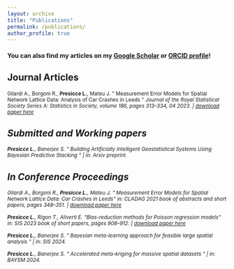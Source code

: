 ```yaml
---
layout: archive
title: "Publications"
permalink: /publications/
author_profile: true
---
```


#### You can also find my articles on my [Google Scholar](https://scholar.google.com/citations?user=ib6pbCMAAAAJ&hl=it) or [ORCID profile](https://orcid.org/0009-0005-7062-3523)!

## Journal Articles

<sub>Gilardi A., Borgoni R., <b>Presicce L.</b>, Mateu J. &quot; Measurement Error Models for Spatial Network Lattice Data: Analysis of Car Crashes in Leeds &quot; <i>Journal of the Royal Statistical Society Series A: Statistics in Society<i/>, volume 186, pages 313–334, 04 2023. | [download paper here](https://academic.oup.com/jrsssa/advance-article/doi/10.1093/jrsssa/qnad057/7146735?login=true)

## Submitted and Working papers

<sub><b>Presicce L.</b>, Banerjee S. &quot; Building Artificially Intelligent Geostatistical Systems Using Bayesian Predictive Stacking &quot; | in: <i>Arxiv preprint<i/>.

<!---

<sub><b>Presicce L.</b>, Banerjee S. &quot; Stacking of exact Bayesian models for multivariate spatial data&quot; | in: <i>Arxiv preprint<i/>.

--->

## In Conference Proceedings

<sub>Gilardi A., Borgoni R., <b>Presicce L.</b>, Mateu J. &quot; Measurement Error Models for Spatial Network Lattice Data: Car Crashes in Leeds&quot; in: <i>CLADAG 2021 book of abstracts and short papers<i/>, pages 348–351. | [download paper here](https://media.fupress.com/files/pdf/24/7254/19407)

<sub><b>Presicce L.</b>, Rigon T., Aliverti E. &quot;Bias-reduction methods for Poisson regression models&quot;  in: <i>SIS 2023 book of short papers<i/>, pages 908–912.  | [download paper here](https://it.pearson.com/content/dam/region-core/italy/pearson-italy/pdf/Docenti/Universit%C3%A0/bozza-book-compresso.pdf)

<sub><b>Presicce L.</b>, Banerjee S. &quot; Bayesian meta-learning approach for feasible large spatial analysis &quot; | in: <i>SIS 2024<i/>.

<sub><b>Presicce L.</b>, Banerjee S. &quot; Accelerated meta-kriging for massive spatial datasets &quot; | in: <i>BAYSM 2024<i/>.


<!---  
[paper](https://www.aclweb.org/anthology/2021.hackashop-1.19.pdf) |
[slides](https://myrthereuver.github.io/talks/Slides_ArgMiningstance.pdf)  |
[poster](https://myrthereuver.github.io/talks/MattisReuver_HackathonReport%20(6).pdf) |
[code/demo](https://github.com/myrthereuver/Hackathon_MediaComments/blob/main/Hackathon_comments_script.ipynb)</sub>
--->
